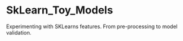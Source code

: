 # SkLearn_Toy_Models
Experimenting with SKLearns features. From pre-processing to model validation.
